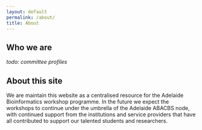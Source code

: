 ```yaml
---
layout: default
permalink: /about/
title: About
---
```


## Who we are

_todo: committee profiles_

## About this site

We are maintain this website as a centralised resource for the Adelaide Bioinformatics workshop programme.
In the future we expect the workshops to continue under the umbrella of the Adelaide ABACBS node,
with continued support from the institutions and service providers that have all contributed to support our talented
students and researchers.
